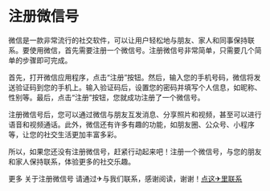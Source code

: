 # 注册微信号

微信是一款非常流行的社交软件，可以让用户轻松地与朋友、家人和同事保持联系。要使用微信，首先需要注册一个微信号。注册微信号非常简单，只需要几个简单的步骤即可完成。

首先，打开微信应用程序，点击“注册”按钮。然后，输入您的手机号码，微信将发送验证码到您的手机上。输入验证码后，设置您的密码并填写个人信息，如昵称、性别等。最后，点击“注册”按钮，您就成功注册了一个微信号。

注册微信号后，您可以通过微信与朋友互发消息、分享照片和视频，甚至可以进行语音和视频通话。此外，微信还有许多有趣的功能，如朋友圈、公众号、小程序等，让您的社交生活更加丰富多彩。

所以，如果您还没有注册微信号，赶紧行动起来吧！注册一个微信号，与您的朋友和家人保持联系，体验更多的社交乐趣。

更多 关于注册微信号 请通过✈与我们联系，感谢阅读，谢谢！[点这✈里联系](https://ss.k02.cc)